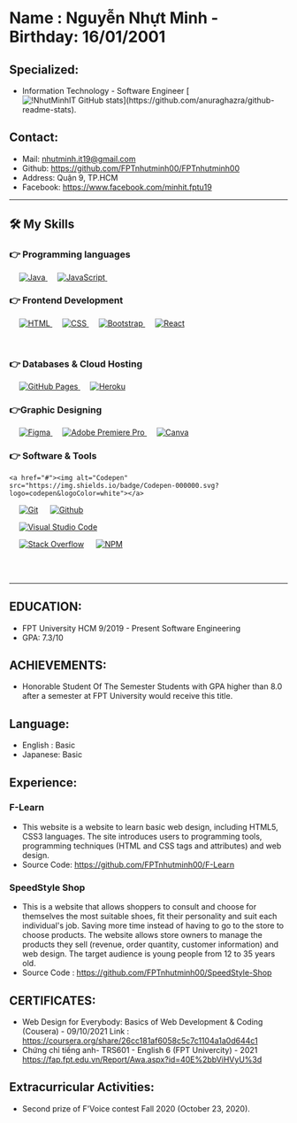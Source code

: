 
  
# Name : Nguyễn Nhựt Minh - Birthday: 16/01/2001
 ## Specialized:
 * Information Technology - Software Engineer
[![!NhutMinhIT GitHub stats]([https://github-readme-stats.vercel.app/api?username=AvilXx&show_icons=true&theme=nightowl](https://github-readme-stats.vercel.app/api?username=NhutMinhIT&theme=merko&show_icons=true))](https://github.com/anuraghazra/github-readme-stats).
 ## Contact:
   - Mail: nhutminh.it19@gmail.com 
   - Github: https://github.com/FPTnhutminh00/FPTnhutminh00
   - Address: Quận 9, TP.HCM
   - Facebook: https://www.facebook.com/minhit.fptu19
 ___
## 🛠️ My Skills

### 👉 Programming languages

<p align="left">   
  
  &emsp;
   <a href="https://www.java.com" target="_blank"> 
    <img alt="Java" src="https://img.shields.io/badge/Java-%23007396.svg?logo=java&logoColor=white">
  </a>
  &emsp;
 <a href="https://developer.mozilla.org/en-US/docs/Web/JavaScript" target="_blank"> 
     <img alt="JavaScript" src="https://img.shields.io/badge/JavaScript%20-%23F7DF1E.svg?logo=javascript&logoColor=black">
   </a>
  &emsp;
</p>

### 👉 Frontend Development
<p align="left"> 
  &emsp; 
  <a href="https://www.w3.org/html/" target="_blank"> 
   <img alt="HTML" src="https://img.shields.io/badge/HTML5%20-%23E34F26.svg?logo=html5&logoColor=white">
  </a>   
  &emsp;
  <a href="https://www.w3schools.com/css/" target="_blank">
    <img alt="CSS" src="https://img.shields.io/badge/CSS%20-%231572B6.svg?logo=css3&logoColor=white">
  </a> 
   &emsp;
  <a href="https://getbootstrap.com" target="_blank"> 
    <img alt="Bootstrap" src="https://img.shields.io/badge/Bootstrap-%23563D7C.svg?style=flat&logo=bootstrap&logoColor=white"/>
  </a>                                                                                                                           
  &emsp;
     <a href="https://reactjs.org" target="_blank"> 
    <img alt="React" src="https://img.shields.io/badge/-ReactJS-blue?style=flat&logo=react&logoColor=white"/>
  </a>                                                                                                                             
 
       
   &emsp;                                                                                                               
</p>

### 👉 Databases & Cloud Hosting
<p align="left">
  &emsp;
    <a href="https://www.github.com"><img alt="GitHub Pages" src="https://img.shields.io/badge/GitHub%20Pages-%23327FC7.svg?style=flat&llogo=github&logoColor=white">     </a>
     &emsp;    
    <a href="https://www.heroku.com/"><img alt="Heroku" src="https://img.shields.io/badge/Heroku%20-%23430098.svg?logo=heroku&logoColor=white"></a>  
  &emsp;
   
  
### 👉Graphic Designing
<p align="left">
  &emsp;
  <a href="https://www.adobe.com/in/products/photoshop-lightroom.html" target="_blank"> 
    <img alt="Figma" src="https://img.shields.io/badge/Figma-%2300f.svg?style=flat&logo=figma&logoColor=white"/>
  </a>
   &emsp;
  <a href="https://www.adobe.com/in/products/premiere.html" target="_blank"> 
   <img alt="Adobe Premiere Pro" src="https://img.shields.io/badge/Adobe Premiere Pro-%2300f.svg?style=flat&logo=adobepremierepro&logoColor=white"/>
  </a>
    &emsp;
  <a href="#">
  	<img alt="Canva" src="https://img.shields.io/badge/Canva-%2300C4CC.svg?style=flat&logo=Canva&logoColor=white"/>
  </a>
 </p>

 ### 👉 Software & Tools
 
<p>
  
    <a href="#"><img alt="Codepen" src="https://img.shields.io/badge/Codepen-000000.svg?logo=codepen&logoColor=white"></a>
  &emsp;
    <a href="#"><img alt="Git" src="https://img.shields.io/badge/Git%20-%23F05033.svg?logo=git&logoColor=white"></a>
  &emsp;
    <a href="#"><img alt="Github" src="https://img.shields.io/badge/Github-000000.svg?logo=Github&logoColor=white"></a>													       
<!--   &emsp;   
    <a href="#"><img alt="Google Sheets" src="https://img.shields.io/badge/Google%20Sheets%20-%2334A853.svg?logo=google%20sheets&logoColor=white"></a> -->
  &emsp;
    <a href="#"><img alt="Visual Studio Code" src="https://img.shields.io/badge/Visual%20Studio%20Code-0078d7.svg?logo=visual-studio-code&logoColor=white"></a>
<!--   &emsp;
    <a href="#"><img alt="Jupyter" src="https://img.shields.io/badge/Jupyter%20-%23F37626.svg?logo=Jupyter&logoColor=white"></a> -->
  &emsp;
    <a href="#"><img alt="Stack Overflow" src="https://img.shields.io/badge/-Stack%20Overflow-FE7A16?logo=stack-overflow&logoColor=white"></a>
 &emsp;
    <a href="#"><img alt="NPM" src="https://img.shields.io/badge/-NPM-red?logo=NPM&logoColor=white"></a>									 
  &emsp;
</p>

<br/>


 
 ___
 
## EDUCATION:
 * FPT University HCM 9/2019 - Present
 Software Engineering 
 * GPA: 7.3/10
## ACHIEVEMENTS:
 * Honorable Student Of The Semester 
 Students with GPA higher than 8.0 after 
 a semester at FPT University would 
 receive this title.
## Language:
  * English : Basic 
  * Japanese: Basic

## Experience:
 ### F-Learn
  - This website is a website to learn basic web design, including HTML5, CSS3 languages. The site introduces users to programming tools, programming techniques (HTML and CSS tags and attributes) and web design.
  - Source Code: https://github.com/FPTnhutminh00/F-Learn 
  ### SpeedStyle Shop
  - This is a website that allows shoppers to consult and choose for themselves the most suitable shoes, fit their personality and suit each individual's job. Saving more time instead of having to go to the store to choose products. The website allows store owners to manage the products they sell (revenue, order quantity, customer information) and web design. The target audience is young people from 12 to 35 years old.
  - Source Code : https://github.com/FPTnhutminh00/SpeedStyle-Shop
## CERTIFICATES:
* Web Design for Everybody: Basics of Web Development & Coding (Cousera) - 09/10/2021
 Link : https://coursera.org/share/26cc181af6058c5c7c1104a1a0d644c1
* Chứng chỉ tiếng anh- TRS601 - English 6 (FPT Univercity) - 2021
https://fap.fpt.edu.vn/Report/Awa.aspx?id=40E%2bbViHVyU%3d
## Extracurricular Activities:
* Second prize of F'Voice contest Fall 2020 (October 23, 2020).
